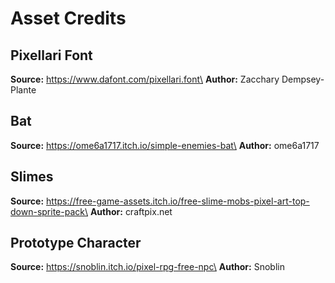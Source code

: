 # Asset Credits

## Pixellari Font

**Source:** https://www.dafont.com/pixellari.font\
**Author:** Zacchary Dempsey-Plante

## Bat

**Source:** https://ome6a1717.itch.io/simple-enemies-bat\
**Author:** ome6a1717

## Slimes

**Source:** https://free-game-assets.itch.io/free-slime-mobs-pixel-art-top-down-sprite-pack\
**Author:** craftpix.net

## Prototype Character

**Source:** https://snoblin.itch.io/pixel-rpg-free-npc\
**Author:** Snoblin
